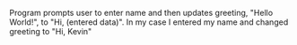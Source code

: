 Program prompts user to enter name and then updates greeting, "Hello World!", to "Hi, (entered data)". 
In my case I entered my name and changed greeting to "Hi, Kevin"
